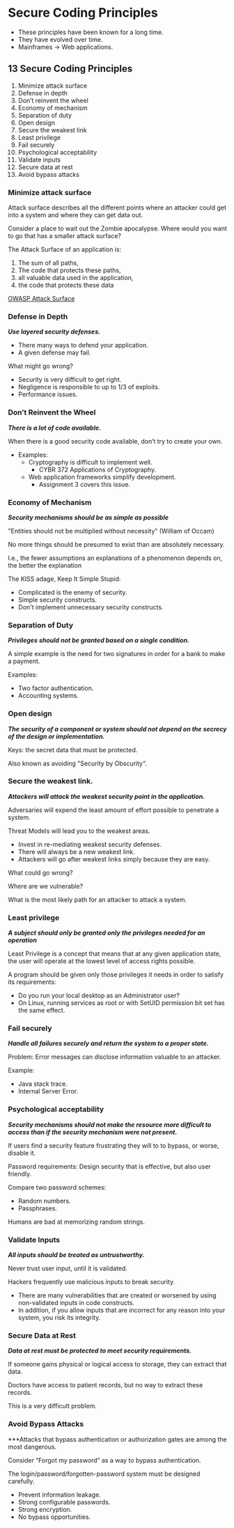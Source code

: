 # Secure Coding Principles

- These principles have been known for a long time.
- They have evolved over time.
- Mainframes -> Web applications.

## 13 Secure Coding Principles

1. Minimize attack surface
2. Defense in depth
3. Don’t reinvent the wheel
4. Economy of mechanism
5. Separation of duty
6. Open design 
7. Secure the weakest link
8. Least privilege
9. Fail securely 
10. Psychological acceptability
11. Validate inputs
12. Secure data at rest
13. Avoid bypass attacks

### Minimize attack surface

Attack surface describes all the different points where an attacker could get
into a system and where they can get data out.

Consider a place to wait out the Zombie apocalypse. Where would you want to go
that has a smaller attack surface?

The Attack Surface of an application is:
1. The sum of all paths,
2. The code that protects these paths,
3. all valuable data used in the application,
4. the code that protects these data

[OWASP Attack
Surface](https://cheatsheetseries.owasp.org/cheatsheets/Attack_Surface_Analysis_Cheat_Sheet.html)

### Defense in Depth

***Use layered security defenses.***

- There many ways to defend your application.
- A given defense may fail.

What might go wrong?
- Security is very difficult to get right.
- Negligence is responsible to up to 1/3 of exploits.
- Performance issues.

### Don’t Reinvent the Wheel

***There is a lot of code available.***

When there is a good security code available, don’t try to create your own.

- Examples:
     - Cryptography is difficult to implement well.
        - CYBR 372 Applications of Cryptography.
    - Web application frameworks simplify development.
        - Assignment 3 covers this issue.

### Economy of Mechanism

***Security mechanisms should be as simple as possible***

"Entities should not be multiplied without necessity" (William of Occam)

No more things should be presumed to exist than are absolutely necessary.

I.e., the fewer assumptions an explanations of a phenomenon depends on, the
better the explanation

The KISS adage, Keep It Simple Stupid:
- Complicated is the enemy of security.
- Simple security constructs.
- Don't implement unnecessary security constructs.

### Separation of Duty

***Privileges should not be granted based on a single condition.***

A simple example is the need for two signatures in order for a bank to make a
payment.

Examples:
- Two factor authentication.
- Accounting systems.

### Open design

***The security of a component or system should not depend on the secrecy of
the design or implementation.***

Keys: the secret data that must be protected.

Also known as avoiding "Security by Obscurity“.

### Secure the weakest link.

***Attackers will attack the weakest security point in the application.***

Adversaries will expend the least amount of effort possible to penetrate a
system.

Threat Models will lead you to the weakest areas.
- Invest in re-mediating weakest security defenses.
- There will always be a new weakest link.
-  Attackers will go after weakest links simply because they are easy.

What could go wrong?

Where are we vulnerable?

What is the most likely path for an attacker to attack a system.

### Least privilege

***A subject should only be granted only the privileges needed for an
operation***

Least Privilege is a concept that means that at any given application state,
the user will operate at the lowest level of access rights possible.

A program should be given only those privileges it needs in order to satisfy
its requirements:
- Do you run your local desktop as an Administrator user?
- On Linux, running services as root or with SetUID permission bit set has
  the same effect.

### Fail securely

***Handle all failures securely and return the system to a proper state.***

Problem: Error messages can disclose information valuable to an attacker.

Example:
- Java stack trace.
- Internal Server Error.

### Psychological acceptability

***Security mechanisms should not make the resource more difficult to access
than if the security mechanism were not present.***

If users find a security feature frustrating they will to to bypass, or worse,
disable it.

Password requirements: Design security that is effective, but also user
friendly.

Compare two password schemes:
- Random numbers.
- Passphrases.

Humans are bad at memorizing random strings.

### Validate Inputs

***All inputs should be treated as untrustworthy.***

Never trust user input, until it is validated.

Hackers frequently use malicious inputs to break security.

- There are many vulnerabilities that are created or worsened by using
  non-validated inputs in code constructs.
- In addition, if you allow inputs that are incorrect for any reason into
  your system, you risk its integrity.

### Secure Data at Rest

***Data at rest must be protected to meet security requirements.***

If someone gains physical or logical access to storage, they can extract that data.

Doctors have access to patient records, but no way to extract these records.

This is a very difficult problem.

### Avoid Bypass Attacks

***Attacks that bypass authentication or authorization gates are among the most dangerous.

Consider “Forgot my password” as a way to bypass authentication.

The login/password/forgotten-password system must be designed carefully.
- Prevent information leakage.
- Strong configurable passwords.
- Strong encryption.
- No bypass opportunities.

